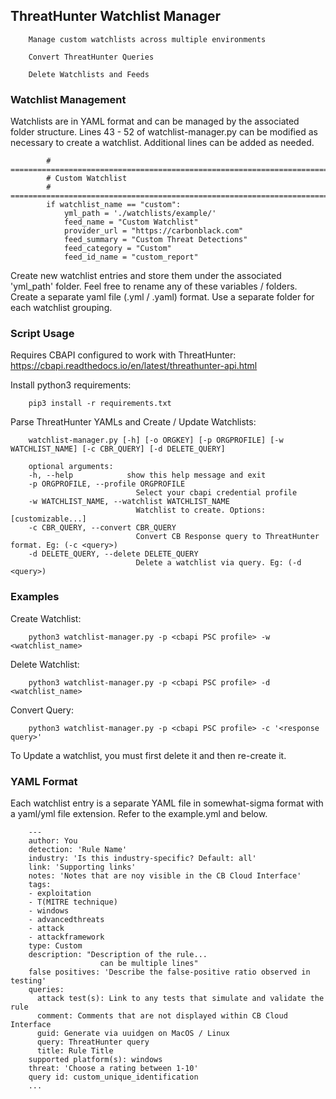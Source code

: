 ## ThreatHunter Watchlist Manager

        Manage custom watchlists across multiple environments

        Convert ThreatHunter Queries

        Delete Watchlists and Feeds


### Watchlist Management

Watchlists are in YAML format and can be managed by the associated folder structure. Lines 43 - 52 of watchlist-manager.py can be modified as necessary to create a watchlist. Additional lines can be added as needed.

            # ====================================================================================================
            # Custom Watchlist
            # ====================================================================================================
            if watchlist_name == "custom":
                yml_path = './watchlists/example/'
                feed_name = "Custom Watchlist"
                provider_url = "https://carbonblack.com"
                feed_summary = "Custom Threat Detections"
                feed_category = "Custom"
                feed_id_name = "custom_report"

Create new watchlist entries and store them under the associated 'yml_path' folder. Feel free to rename any of these variables / folders. Create a separate yaml file (.yml / .yaml) format. Use a separate folder for each watchlist grouping.


### Script Usage

Requires CBAPI configured to work with ThreatHunter: https://cbapi.readthedocs.io/en/latest/threathunter-api.html

Install python3 requirements:

        pip3 install -r requirements.txt

Parse ThreatHunter YAMLs and Create / Update Watchlists:

        watchlist-manager.py [-h] [-o ORGKEY] [-p ORGPROFILE] [-w WATCHLIST_NAME] [-c CBR_QUERY] [-d DELETE_QUERY]

        optional arguments:
        -h, --help            show this help message and exit
        -p ORGPROFILE, --profile ORGPROFILE
                                Select your cbapi credential profile
        -w WATCHLIST_NAME, --watchlist WATCHLIST_NAME
                                Watchlist to create. Options: [customizable...]
        -c CBR_QUERY, --convert CBR_QUERY
                                Convert CB Response query to ThreatHunter format. Eg: (-c <query>)
        -d DELETE_QUERY, --delete DELETE_QUERY
                                Delete a watchlist via query. Eg: (-d <query>)


### Examples

Create Watchlist:

        python3 watchlist-manager.py -p <cbapi PSC profile> -w <watchlist_name>

Delete Watchlist:

        python3 watchlist-manager.py -p <cbapi PSC profile> -d <watchlist_name>

Convert Query:

        python3 watchlist-manager.py -p <cbapi PSC profile> -c '<response query>'

To Update a watchlist, you must first delete it and then re-create it.


### YAML Format

Each watchlist entry is a separate YAML file in somewhat-sigma format with a yaml/yml file extension. Refer to the example.yml and below.

        ---
        author: You
        detection: 'Rule Name'
        industry: 'Is this industry-specific? Default: all'
        link: 'Supporting links'
        notes: 'Notes that are noy visible in the CB Cloud Interface'
        tags:
        - exploitation
        - T(MITRE technique)
        - windows
        - advancedthreats
        - attack
        - attackframework
        type: Custom
        description: "Description of the rule...
                        can be multiple lines"
        false positives: 'Describe the false-positive ratio observed in testing'
        queries:
          attack test(s): Link to any tests that simulate and validate the rule
          comment: Comments that are not displayed within CB Cloud Interface
          guid: Generate via uuidgen on MacOS / Linux
          query: ThreatHunter query
          title: Rule Title
        supported platform(s): windows
        threat: 'Choose a rating between 1-10'
        query id: custom_unique_identification
        ...
